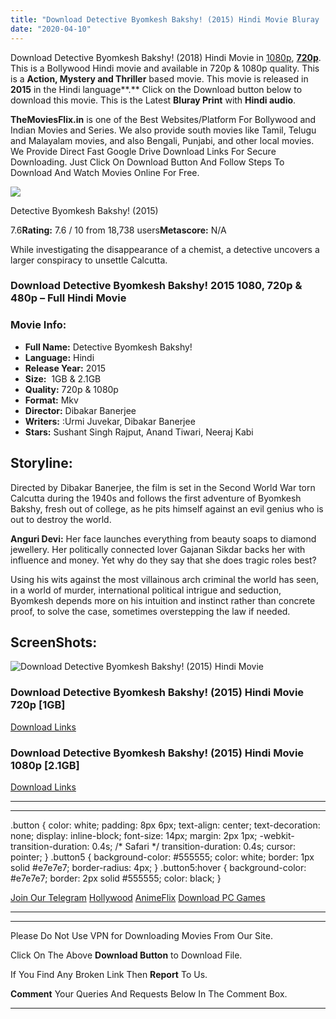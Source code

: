 ```yaml
---
title: "Download Detective Byomkesh Bakshy! (2015) Hindi Movie Bluray || 720p [1GB] || 1080p [2.1GB]"
date: "2020-04-10"
---
```


Download Detective Byomkesh Bakshy! (2018) Hindi Movie in [1080p](https://1moviesflix.com/1080p-movies/), [**720p**](https://1moviesflix.com/720p-movies/). This is a Bollywood Hindi movie and available in 720p & 1080p quality. This is a **Action, Mystery and Thriller** based movie. This movie is released in **2015** in the Hindi language**.** Click on the Download button below to download this movie. This is the Latest **Bluray Print** with **Hindi audio**.

**TheMoviesFlix.in** is one of the Best Websites/Platform For Bollywood and Indian Movies and Series. We also provide south movies like Tamil, Telugu and Malayalam movies, and also Bengali, Punjabi, and other local movies. We Provide Direct Fast Google Drive Download Links For Secure Downloading. Just Click On Download Button And Follow Steps To Download And Watch Movies Online For Free.

[![](https://m.media-amazon.com/images/M/MV5BMjE2MDgyOTgzN15BMl5BanBnXkFtZTgwNzY2NTYyNTM@._V1_SX300.jpg)](https://www.imdb.com/title/tt3447364/ "Detective Byomkesh Bakshy!")

Detective Byomkesh Bakshy! (2015)

7.6**Rating:** 7.6 / 10 from 18,738 users**Metascore:** N/A

While investigating the disappearance of a chemist, a detective uncovers a larger conspiracy to unsettle Calcutta.

### Download Detective Byomkesh Bakshy! 2015 1080, 720p & 480p – Full Hindi Movie

### Movie Info:

- **Full Name:** Detective Byomkesh Bakshy!
- **Language:** Hindi
- **Release Year:** 2015
- **Size:**  1GB & 2.1GB
- **Quality:** 720p & 1080p
- **Format:** Mkv
- **Director:** Dibakar Banerjee
- **Writers:** :Urmi Juvekar, Dibakar Banerjee
- **Stars:** Sushant Singh Rajput, Anand Tiwari, Neeraj Kabi

## Storyline:

Directed by Dibakar Banerjee, the film is set in the Second World War torn Calcutta during the 1940s and follows the first adventure of Byomkesh Bakshy, fresh out of college, as he pits himself against an evil genius who is out to destroy the world.

**Anguri Devi:** Her face launches everything from beauty soaps to diamond jewellery. Her politically connected lover Gajanan Sikdar backs her with influence and money. Yet why do they say that she does tragic roles best?

Using his wits against the most villainous arch criminal the world has seen, in a world of murder, international political intrigue and seduction, Byomkesh depends more on his intuition and instinct rather than concrete proof, to solve the case, sometimes overstepping the law if needed.

## ScreenShots:

![Download Detective Byomkesh Bakshy! (2015) Hindi Movie ](https://i.imgur.com/0xguhvg.jpg)

### Download Detective Byomkesh Bakshy! (2015) Hindi Movie 720p \[1GB\]

[Download Links](https://1moviesflix.com?a270777880=dHhxUmtWOFpZTUp1TDFSd0dXbmFFOWVubTlFSnVkMXJpYVN3S08vVFRpRVVmVmZ3ekZHaUlZSVUrRTZlYmFsemplZHBENmJhM0pvWnN3UzN2SythKzVTS0YvcW5UQ2cyUG5EeWZuQlhhQ2c9)

### Download Detective Byomkesh Bakshy! (2015) Hindi Movie 1080p \[2.1GB\] 

[Download Links](https://1moviesflix.com?a270777880=dHhxUmtWOFpZTUp1TDFSd0dXbmFFOWVubTlFSnVkMXJpYVN3S08vVFRpRVVmVmZ3ekZHaUlZSVUrRTZlYmFsenNLRCsxZGhheTlpNE13dXhJc1JGQjRUWXFGbThibVYyc0lDREkraU5JOUU9)

* * *

* * *

.button { color: white; padding: 8px 6px; text-align: center; text-decoration: none; display: inline-block; font-size: 14px; margin: 2px 1px; -webkit-transition-duration: 0.4s; /\* Safari \*/ transition-duration: 0.4s; cursor: pointer; } .button5 { background-color: #555555; color: white; border: 1px solid #e7e7e7; border-radius: 4px; } .button5:hover { background-color: #e7e7e7; border: 2px solid #555555; color: black; }

[Join Our Telegram](http://gdrivepro.xyz/join.php) [Hollywood](https://moviesverse.com/) [AnimeFlix](https://animeflix.in/) [Download PC Games](https://gamesflix.net/)  

* * *

* * *

  

Please Do Not Use VPN for Downloading Movies From Our Site.

Click On The Above **Download Button** to Download File.

If You Find Any Broken Link Then **Report** To Us.

**Comment** Your Queries And Requests Below In The Comment Box.

* * *
